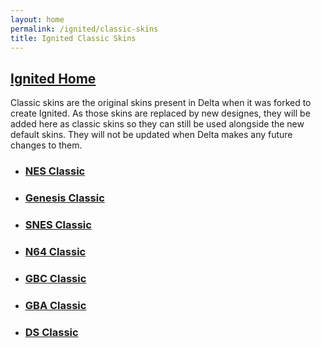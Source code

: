 ```yaml
---
layout: home
permalink: /ignited/classic-skins
title: Ignited Classic Skins
---
```


## [Ignited Home](https://litritt.com/ignited)

Classic skins are the original skins present in Delta when it was forked to create Ignited. As those skins are replaced by new designes, they will be added here as classic skins so they can still be used alongside the new default skins. They will not be updated when Delta makes any future changes to them.

- ### [NES Classic](https://f005.backblazeb2.com/file/lit-apps/classic-skins/NES-Classic.deltaskin)
- ### [Genesis Classic](https://f005.backblazeb2.com/file/lit-apps/classic-skins/Genesis-Classic.deltaskin)
- ### [SNES Classic](https://f005.backblazeb2.com/file/lit-apps/classic-skins/SNES-Classic.deltaskin)
- ### [N64 Classic](https://f005.backblazeb2.com/file/lit-apps/classic-skins/N64-Classic.deltaskin)
- ### [GBC Classic](https://f005.backblazeb2.com/file/lit-apps/classic-skins/GBC-Classic.deltaskin)
- ### [GBA Classic](https://f005.backblazeb2.com/file/lit-apps/classic-skins/GBA-Classic.deltaskin)
- ### [DS Classic](https://f005.backblazeb2.com/file/lit-apps/classic-skins/DS-Classis.deltaskin)